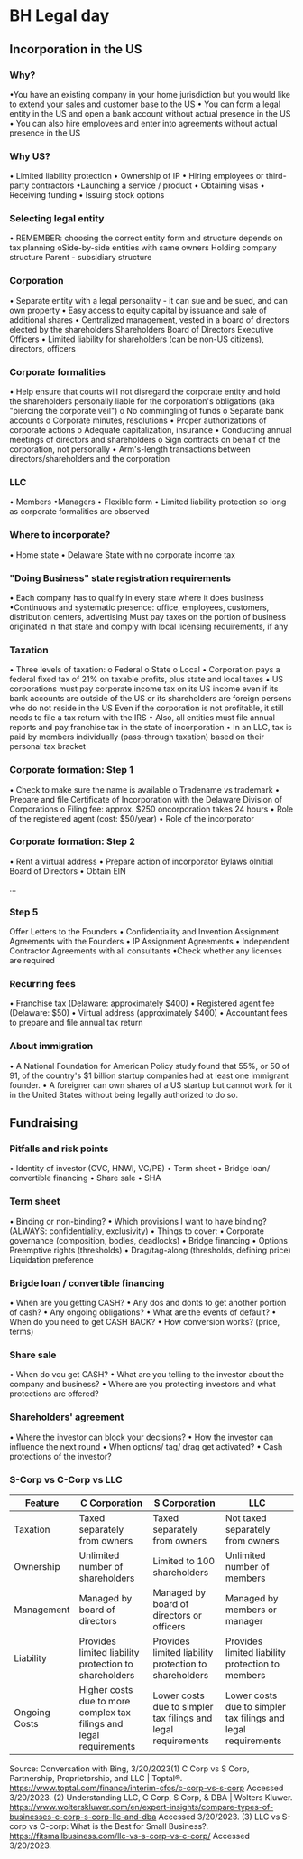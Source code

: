 # BH Legal day
## Incorporation in the US
### Why?
•You have an existing company in your home jurisdiction
but you would like to extend your sales and customer
base to the US
• You can form a legal entity in the US and open a bank
account without actual presence in the US
• You can also hire emplovees and enter into agreements
without actual presence in the US

### Why US?
• Limited liability protection
• Ownership of IP
• Hiring employees or third-party contractors
•Launching a service / product
• Obtaining visas
• Receiving funding
• Issuing stock options

### Selecting legal entity
• REMEMBER: choosing the correct entity form and
structure depends on tax planning
oSide-by-side entities with same owners
Holding company structure
Parent - subsidiary structure

### Corporation
• Separate entity with a legal personality - it can sue and be
sued, and can own property
• Easy access to equity capital by issuance and sale of additional
shares
• Centralized management, vested in a board of directors
elected by the shareholders
Shareholders
Board of Directors
Executive Officers
• Limited liability for shareholders (can be non-US citizens),
directors, officers

### Corporate formalities
• Help ensure that courts will not disregard the corporate entity and hold the
shareholders personally liable for the corporation's obligations (aka "piercing the
corporate veil")
o No commingling of funds
o Separate bank accounts
o Corporate minutes, resolutions
• Proper authorizations of corporate actions
o Adequate capitalization, insurance
• Conducting annual meetings of directors and shareholders
o Sign contracts on behalf of the corporation, not personally
• Arm's-length transactions between directors/shareholders and the corporation

### LLC
• Members
•Managers
• Flexible form
• Limited liability protection so long as corporate
formalities are observed

### Where to incorporate?
• Home state
• Delaware
State with no corporate income tax

### "Doing Business" state registration requirements
• Each company has to qualify in every state where it does
business
•Continuous and systematic presence: office,
employees, customers, distribution centers, advertising
Must pay taxes on the portion of business originated in
that state and comply with local licensing
requirements, if any

### Taxation
• Three levels of taxation:
o Federal
o State
o Local
• Corporation pays a federal fixed tax of 21% on taxable profits, plus state and local taxes
• US corporations must pay corporate income tax on its US income even if its bank accounts are
outside of the US or its shareholders are foreign persons who do not reside in the US
Even if the corporation is not profitable, it still needs to file a tax return with the IRS
• Also, all entities must file annual reports and pay franchise tax in the state of incorporation
• In an LLC, tax is paid by members individually (pass-through taxation) based on their personal
tax bracket

### Corporate formation: Step 1
• Check to make sure the name is available
o Tradename vs trademark
• Prepare and file Certificate of Incorporation with the Delaware
Division of Corporations
o Filing fee: approx. $250
oncorporation takes 24 hours
• Role of the registered agent (cost: $50/year)
• Role of the incorporator

### Corporate formation: Step 2
• Rent a virtual address
• Prepare action of incorporator
Bylaws
olnitial Board of Directors
• Obtain EIN

...
### Step 5
Offer Letters to the Founders
• Confidentiality and Invention Assignment Agreements
with the Founders
• IP Assignment Agreements
• Independent Contractor Agreements with all consultants
•Check whether any licenses are required

### Recurring fees
• Franchise tax (Delaware: approximately $400)
• Registered agent fee (Delaware: $50)
• Virtual address (approximately $400)
• Accountant fees to prepare and file annual tax return

### About immigration
• A National Foundation for American Policy study found
that 55%, or 50 of 91, of the country's $1 billion startup
companies had at least one immigrant founder.
• A foreigner can own shares of a US startup but cannot
work for it in the United States without being legally
authorized to do so.

## Fundraising
### Pitfalls and risk points
• Identity of investor (CVC, HNWI, VC/PE)
• Term sheet
• Bridge loan/ convertible financing
• Share sale
• SHA

### Term sheet
• Binding or non-binding?
• Which provisions I want to have binding? (ALWAYS: confidentiality, exclusivity)
• Things to cover:
• Corporate governance (composition, bodies, deadlocks)
•  Bridge financing
• Options
Preemptive rights (thresholds)
• Drag/tag-along (thresholds, defining price)
Liquidation preference

### Brigde loan / convertible financing
• When are you getting CASH?
• Any dos and donts to get another portion of cash?
• Any ongoing obligations?
• What are the events of default?
• When do you need to get CASH BACK?
• How conversion works? (price, terms)

### Share sale
• When do vou get CASH?
• What are you telling to the investor about the company and business?
• Where are you protecting investors and what protections are offered?

### Shareholders' agreement
• Where the investor can block your decisions?
• How the investor can influence the next round
• When options/ tag/ drag get activated?
• Cash protections of the investor?

### S-Corp vs C-Corp vs LLC

| Feature | C Corporation | S Corporation | LLC |
| --- | --- | --- | --- |
| Taxation | Taxed separately from owners | Taxed separately from owners | Not taxed separately from owners |
| Ownership | Unlimited number of shareholders | Limited to 100 shareholders | Unlimited number of members |
| Management | Managed by board of directors | Managed by board of directors or officers | Managed by members or manager |
| Liability | Provides limited liability protection to shareholders | Provides limited liability protection to shareholders | Provides limited liability protection to members |
| Ongoing Costs | Higher costs due to more complex tax filings and legal requirements | Lower costs due to simpler tax filings and legal requirements | Lower costs due to simpler tax filings and legal requirements |


Source: Conversation with Bing, 3/20/2023(1) C Corp vs S Corp, Partnership, Proprietorship, and LLC | Toptal®. https://www.toptal.com/finance/interim-cfos/c-corp-vs-s-corp Accessed 3/20/2023.
(2) Understanding LLC, C Corp, S Corp, & DBA | Wolters Kluwer. https://www.wolterskluwer.com/en/expert-insights/compare-types-of-businesses-c-corp-s-corp-llc-and-dba Accessed 3/20/2023.
(3) LLC vs S-corp vs C-corp: What is the Best for Small Business?. https://fitsmallbusiness.com/llc-vs-s-corp-vs-c-corp/ Accessed 3/20/2023.